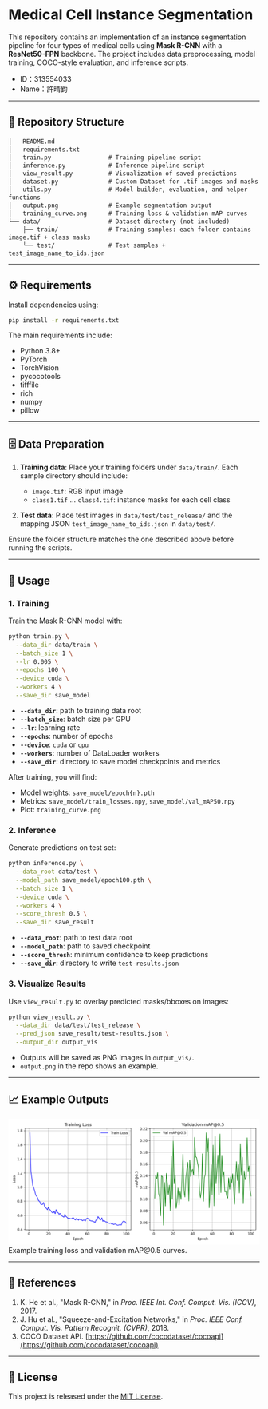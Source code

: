 # Medical Cell Instance Segmentation

This repository contains an implementation of an instance segmentation pipeline for four types of medical cells using **Mask R-CNN** with a **ResNet50-FPN** backbone. The project includes data preprocessing, model training, COCO-style evaluation, and inference scripts.
- ID：313554033
- Name：許晴鈞
---

## 📂 Repository Structure

```
│   README.md
│   requirements.txt
│   train.py                # Training pipeline script
│   inference.py            # Inference pipeline script
│   view_result.py          # Visualization of saved predictions
│   dataset.py              # Custom Dataset for .tif images and masks
│   utils.py                # Model builder, evaluation, and helper functions
│   output.png              # Example segmentation output
│   training_curve.png      # Training loss & validation mAP curves
└── data/                   # Dataset directory (not included)
    ├── train/              # Training samples: each folder contains image.tif + class masks
    └── test/               # Test samples + test_image_name_to_ids.json
```

---

## ⚙️ Requirements

Install dependencies using:

```bash
pip install -r requirements.txt
```

The main requirements include:

* Python 3.8+
* PyTorch
* TorchVision
* pycocotools
* tifffile
* rich
* numpy
* pillow

---

## 🗄️ Data Preparation

1. **Training data**: Place your training folders under `data/train/`. Each sample directory should include:

   * `image.tif`: RGB input image
   * `class1.tif` ... `class4.tif`: instance masks for each cell class

2. **Test data**: Place test images in `data/test/test_release/` and the mapping JSON `test_image_name_to_ids.json` in `data/test/`.

Ensure the folder structure matches the one described above before running the scripts.

---

## 🚀 Usage

### 1. Training

Train the Mask R-CNN model with:

```bash
python train.py \
  --data_dir data/train \
  --batch_size 1 \
  --lr 0.005 \
  --epochs 100 \
  --device cuda \
  --workers 4 \
  --save_dir save_model
```

* **`--data_dir`**: path to training data root
* **`--batch_size`**: batch size per GPU
* **`--lr`**: learning rate
* **`--epochs`**: number of epochs
* **`--device`**: `cuda` or `cpu`
* **`--workers`**: number of DataLoader workers
* **`--save_dir`**: directory to save model checkpoints and metrics

After training, you will find:

* Model weights: `save_model/epoch{n}.pth`
* Metrics: `save_model/train_losses.npy`, `save_model/val_mAP50.npy`
* Plot: `training_curve.png`

### 2. Inference

Generate predictions on test set:

```bash
python inference.py \
  --data_root data/test \
  --model_path save_model/epoch100.pth \
  --batch_size 1 \
  --device cuda \
  --workers 4 \
  --score_thresh 0.5 \
  --save_dir save_result
```

* **`--data_root`**: path to test data root
* **`--model_path`**: path to saved checkpoint
* **`--score_thresh`**: minimum confidence to keep predictions
* **`--save_dir`**: directory to write `test-results.json`

### 3. Visualize Results

Use `view_result.py` to overlay predicted masks/bboxes on images:

```bash
python view_result.py \
  --data_dir data/test/test_release \
  --pred_json save_result/test-results.json \
  --output_dir output_vis
```

* Outputs will be saved as PNG images in `output_vis/`.
* `output.png` in the repo shows an example.

---

## 📈 Example Outputs

![Training Curve](training_curve.png)
Example training loss and validation mAP\@0.5 curves.


---

## 📖 References

1. K. He et al., "Mask R-CNN," in *Proc. IEEE Int. Conf. Comput. Vis. (ICCV)*, 2017.
2. J. Hu et al., "Squeeze-and-Excitation Networks," in *Proc. IEEE Conf. Comput. Vis. Pattern Recognit. (CVPR)*, 2018.
3. COCO Dataset API. [https://github.com/cocodataset/cocoapi](https://github.com/cocodataset/cocoapi)

---

## 📄 License

This project is released under the [MIT License](LICENSE).

